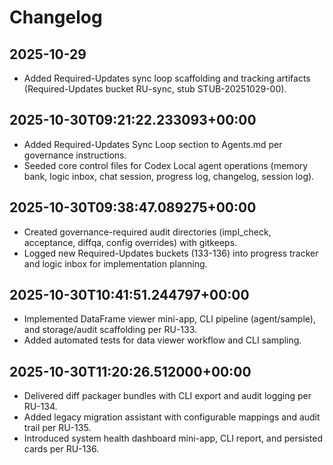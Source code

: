 # Changelog

## 2025-10-29
- Added Required-Updates sync loop scaffolding and tracking artifacts (Required-Updates bucket RU-sync, stub STUB-20251029-00).
## 2025-10-30T09:21:22.233093+00:00
- Added Required-Updates Sync Loop section to Agents.md per governance instructions.
- Seeded core control files for Codex Local agent operations (memory bank, logic inbox, chat session, progress log, changelog, session log).
## 2025-10-30T09:38:47.089275+00:00
- Created governance-required audit directories (impl_check, acceptance, diffqa, config overrides) with gitkeeps.
- Logged new Required-Updates buckets (133-136) into progress tracker and logic inbox for implementation planning.
## 2025-10-30T10:41:51.244797+00:00
- Implemented DataFrame viewer mini-app, CLI pipeline (agent/sample), and storage/audit scaffolding per RU-133.
- Added automated tests for data viewer workflow and CLI sampling.
## 2025-10-30T11:20:26.512000+00:00
- Delivered diff packager bundles with CLI export and audit logging per RU-134.
- Added legacy migration assistant with configurable mappings and audit trail per RU-135.
- Introduced system health dashboard mini-app, CLI report, and persisted cards per RU-136.

